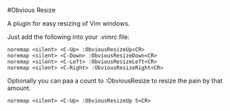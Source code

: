 #Obvious Resize

A plugin for easy resizing of Vim windows.

Just add the following into your .vimrc file:


```
noremap <silent> <C-Up> :ObviousResizeUp<CR>
noremap <silent> <C-Down> :ObviousResizeDown<CR>
noremap <silent> <C-Left> :ObviousResizeLeft<CR>
noremap <silent> <C-Right> :ObviousResizeRight<CR>
```

Optionally you can paa a count to :ObviousResize to resize the pain by that amount.

```
noremap <silent> <C-Up> :ObviousResizeUp 5<CR>
```
